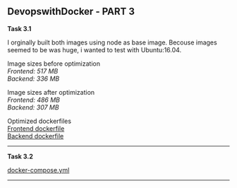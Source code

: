 ## DevopswithDocker - PART 3

**Task 3.1**

I orginally built both images using node as base image. Becouse images seemed to be was huge, i wanted to test with Ubuntu:16.04.  

Image sizes before optimization  
_Frontend: 517 MB_  
_Backend:  336 MB_  

Image sizes after optimization  
_Frontend: 486 MB_  
_Backend:  307 MB_  


Optimized dockerfiles  
[Frontend dockerfile](./3.1/frontend/dockerfile)  
[Backend dockerfile](./3.1/backend/dockerfile)

____________________________________

**Task 3.2**  

 

[docker-compose.yml](./3.2/docker-compose.yml)   
____________________________________
